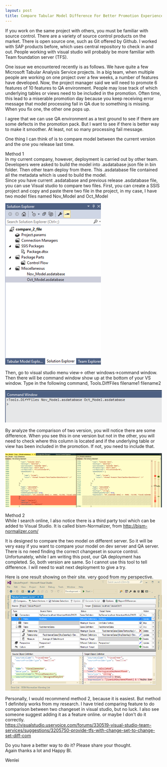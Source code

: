 ```yaml
---
layout: post
title: Compare Tabular Model Difference For Better Promotion Experience 
---
```


If you work on the same project with others, you must be familiar with source control.  There are a variety of source control products on the market. There is open source one, such as Git offered by Github. I worked with SAP products before, which uses central repository to check in and out.  People working with visual studio will probably be more familiar with Team foundation server (TFS).   

One issue we encountered recently is as follows.
We have quite a few Microsoft Tabular Analysis Service projects. In a big team, when multiple people are working on one project over a few weeks, a number of features have developed. Now, the project manager said we will need to promote 6 features of 10 features to QA environment. People may lose track of which underlying tables or views need to be included in the promotion. Often time, this lead to a miserable promotion day because you keep receiving error message that model processing fail in QA due to something is missing. When you fix one, the other one pops up.   

I agree that we can use QA environment as a test ground to see if there are some defects in the promotion pack.  But I want to see if there is better way to make it smoother.  At least, not so many processing fail message.  

One thing I can think of is to compare model between the current version and the one you release last time. 

Method 1  
 In my current company, however, deployment is carried out by other team. Developers were asked to build the model into .asdatabase json file in bin folder. Then other team deploy from there.  This .asdatabase file contained all the metadata which is used to build the model.   
Since you have current .asdatabase  and previous release  .asdatabase file, you can use Visual studio to compare two files.
First, you can create a SSIS project and copy and paste there two file in the project, in my case, I have two model files named Nov_Model and Oct_Model   

<img src="/images/blog21/add_file_solution.PNG">   

Then, go to visual studio menu view-> other windows->command window. Then there will be command window show up at the bottom of your VS window.  Type in the following command,   Tools.DiffFiles filename1 filename2  

<img src="/images/blog21/file_compare.PNG"> 

By analyze the comparison of two version, you will notice there are some difference.  When you see this in one version but not in the other, you will need to check where this column is located and if the underlying table or view has been included in the promotion.  If not, you need to include that.

<img src="/images/blog21/yearsort.PNG">   

Method 2  
While I search online, I also notice there is a third party tool which can be added to Visual Studio. It is called bism-Normalizer, from <http://bism-normalizer.com/>  

It is designed to compare the two model on different server. So it will be very easy if you want to compare your model on dev server and QA server.  There is no need finding the correct changeset in source control.  Unfortunately, while I am writing this post, our QA deployment has completed. So, both version are same.  So I cannot use this tool to tell difference. I will need to wait next deployment to give a try.

Here is one result showing on their site. very good from my perspective.  
<img src="/images/blog21/BismNormComparison.png">   

Personally, I would recommend method 2, because it is easiest.  But method 1 definitely works from my research.
I have tried comparing feature to do comparison between two changeset in visual studio, but no luck. 
I also see someone suggest adding it as a feature online. or maybe I don't do it correctly.  
<https://visualstudio.uservoice.com/forums/330519-visual-studio-team-services/suggestions/3205750-provide-tfs-with-change-set-to-change-set-diff-com>

Do you have a better way to do it? Please share your thought.  
Again thanks a lot and Happy BI.  

Wenlei



